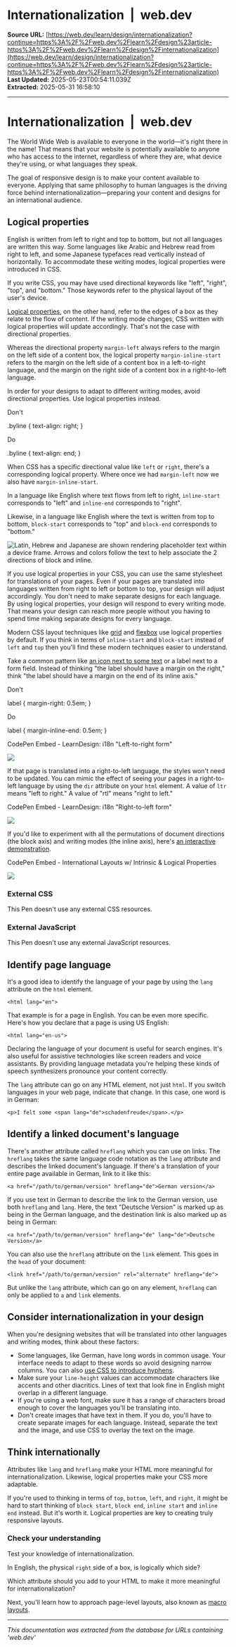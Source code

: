 # Internationalization  |  web.dev

**Source URL:** [https://web.dev/learn/design/internationalization?continue=https%3A%2F%2Fweb.dev%2Flearn%2Fdesign%23article-https%3A%2F%2Fweb.dev%2Flearn%2Fdesign%2Finternationalization](https://web.dev/learn/design/internationalization?continue=https%3A%2F%2Fweb.dev%2Flearn%2Fdesign%23article-https%3A%2F%2Fweb.dev%2Flearn%2Fdesign%2Finternationalization)  
**Last Updated:** 2025-05-23T00:54:11.039Z  
**Extracted:** 2025-05-31 16:58:10

---

# Internationalization  |  web.dev

The World Wide Web is available to everyone in the world—it's right there in the name! That means that your website is potentially available to anyone who has access to the internet, regardless of where they are, what device they're using, or what languages they speak.

The goal of responsive design is to make your content available to everyone. Applying that same philosophy to human languages is the driving force behind internationalization—preparing your content and designs for an international audience.

## Logical properties

English is written from left to right and top to bottom, but not all languages are written this way. Some languages like Arabic and Hebrew read from right to left, and some Japanese typefaces read vertically instead of horizontally. To accommodate these writing modes, logical properties were introduced in CSS.

If you write CSS, you may have used directional keywords like "left", "right", "top", and "bottom." Those keywords refer to the physical layout of the user's device.

[Logical properties](https://web.dev/learn/css/logical-properties), on the other hand, refer to the edges of a box as they relate to the flow of content. If the writing mode changes, CSS written with logical properties will update accordingly. That's not the case with directional properties.

Whereas the directional property `margin-left` always refers to the margin on the left side of a content box, the logical property `margin-inline-start` refers to the margin on the left side of a content box in a left-to-right language, and the margin on the right side of a content box in a right-to-left language.

In order for your designs to adapt to different writing modes, avoid directional properties. Use logical properties instead.

Don't

.byline {
  text-align: right;
}

Do

.byline {
  text-align: end;
}

When CSS has a specific directional value like `left` or `right`, there's a corresponding logical property. Where once we had `margin-left` now we also have `margin-inline-start`.

In a language like English where text flows from left to right, `inline-start` corresponds to "left" and `inline-end` corresponds to "right".

Likewise, in a language like English where the text is written from top to bottom, `block-start` corresponds to "top" and `block-end` corresponds to "bottom."

![Latin, Hebrew and Japanese are shown rendering placeholder text within a device frame. Arrows and colors follow the text to help associate the 2 directions of block and inline.](https://web.dev/static/learn/design/internationalization/image/latin-hebrew-japanese-a-538b56c52363b.webp)

If you use logical properties in your CSS, you can use the same stylesheet for translations of your pages. Even if your pages are translated into languages written from right to left or bottom to top, your design will adjust accordingly. You don't need to make separate designs for each language. By using logical properties, your design will respond to every writing mode. That means your design can reach more people without you having to spend time making separate designs for every language.

Modern CSS layout techniques like [grid](https://web.dev/learn/css/grid) and [flexbox](https://web.dev/learn/css/flexbox) use logical properties by default. If you think in terms of `inline-start` and `block-start` instead of `left` and `top` then you'll find these modern techniques easier to understand.

Take a common pattern like [an icon next to some text](https://web.dev/learn/css/logical-properties#solving_the_icon_issue) or a label next to a form field. Instead of thinking "the label should have a margin on the right," think "the label should have a margin on the end of its inline axis."

Don't

label {
  margin-right: 0.5em;
}

Do

label {
  margin-inline-end: 0.5em;
}

  CodePen Embed - LearnDesign: i18n "Left-to-right form"  

[![](https://assets.codepen.io/5928893/internal/avatars/users/default.png?fit=crop&format=auto&height=256&version=1616020020&width=256)](https://codepen.io/web-dot-dev)

If that page is translated into a right-to-left language, the styles won't need to be updated. You can mimic the effect of seeing your pages in a right-to-left language by using the `dir` attribute on your `html` element. A value of `ltr` means "left to right." A value of "rtl" means "right to left."

  CodePen Embed - LearnDesign: i18n "Right-to-left form"  

[![](https://assets.codepen.io/5928893/internal/avatars/users/default.png?fit=crop&format=auto&height=256&version=1616020020&width=256)](https://codepen.io/web-dot-dev)

If you'd like to experiment with all the permutations of document directions (the block axis) and writing modes (the inline axis), here's [an interactive demonstration](https://codepen.io/argyleink/pen/vYNwbgM).

  CodePen Embed - International Layouts w/ Intrinsic & Logical Properties  

[![](https://assets.codepen.io/2585/internal/avatars/users/default.png?fit=crop&format=auto&height=256&version=1580330623&width=256)](https://codepen.io/argyleink)

### External CSS

This Pen doesn't use any external CSS resources.

### External JavaScript

This Pen doesn't use any external JavaScript resources.

## Identify page language

It's a good idea to identify the language of your page by using the `lang` attribute on the `html` element.

```
<html lang="en">
```

That example is for a page in English. You can be even more specific. Here's how you declare that a page is using US English:

```
<html lang="en-us">
```

Declaring the language of your document is useful for search engines. It's also useful for assistive technologies like screen readers and voice assistants. By providing language metadata you're helping these kinds of speech synthesizers pronounce your content correctly.

The `lang` attribute can go on any HTML element, not just `html`. If you switch languages in your web page, indicate that change. In this case, one word is in German:

```
<p>I felt some <span lang="de">schadenfreude</span>.</p>
```

## Identify a linked document's language

There's another attribute called `hreflang` which you can use on links. The `hreflang` takes the same language code notation as the `lang` attribute and describes the linked document's language. If there's a translation of your entire page available in German, link to it like this:

```
<a href="/path/to/german/version" hreflang="de">German version</a>
```

If you use text in German to describe the link to the German version, use both `hreflang` and `lang`. Here, the text "Deutsche Version" is marked up as being in the German language, and the destination link is also marked up as being in German:

```
<a href="/path/to/german/version" hreflang="de" lang="de">Deutsche Version</a>
```

You can also use the `hreflang` attribute on the `link` element. This goes in the `head` of your document:

```
<link href="/path/to/german/version" rel="alternate" hreflang="de">
```

But unlike the `lang` attribute, which can go on any element, `hreflang` can only be applied to `a` and `link` elements.

## Consider internationalization in your design

When you're designing websites that will be translated into other languages and writing modes, think about these factors:

*   Some languages, like German, have long words in common usage. Your interface needs to adapt to these words so avoid designing narrow columns. You can also [use CSS to introduce hyphens](https://developer.mozilla.org/docs/Web/CSS/hyphens).
*   Make sure your `line-height` values can accommodate characters like accents and other diacritics. Lines of text that look fine in English might overlap in a different language.
*   If you're using a web font, make sure it has a range of characters broad enough to cover the languages you'll be translating into.
*   Don't create images that have text in them. If you do, you'll have to create separate images for each language. Instead, separate the text and the image, and use CSS to overlay the text on the image.

## Think internationally

Attributes like `lang` and `hreflang` make your HTML more meaningful for internationalization. Likewise, logical properties make your CSS more adaptable.

If you're used to thinking in terms of `top`, `bottom`, `left`, and `right`, it might be hard to start thinking of `block start`, `block end`, `inline start` and `inline end` instead. But it's worth it. Logical properties are key to creating truly responsive layouts.

### Check your understanding

Test your knowledge of internationalization.

In English, the physical `right` side of a box, is logically which side?

Which attribute should you add to your HTML to make it more meaningful for internationalization?

Next, you'll learn how to approach page-level layouts, also known as [macro layouts](https://web.dev/learn/design/macro-layouts).

---

*This documentation was extracted from the database for URLs containing 'web.dev'*
